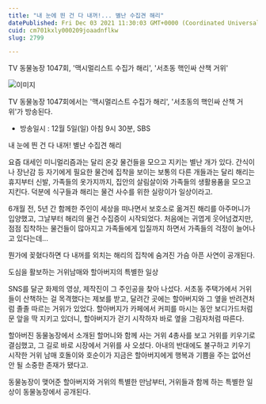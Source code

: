 ```yaml
---
title: "내 눈에 띈 건 다 내꺼!... 별난 수집견 해리"
datePublished: Fri Dec 03 2021 11:30:03 GMT+0000 (Coordinated Universal Time)
cuid: cm701kxly000209joaadnflkw
slug: 2799

---
```



TV 동물농장 1047회, '맥시멀리스트 수집가 해리', '서초동 핵인싸 산책 거위'

![이미지](https://cdn.hashnode.com/res/hashnode/image/upload/v1739251740659/64c7f62f-60e1-4f73-bfff-b02eb5ba7456.png)

TV 동물농장 1047회에서는 '맥시멀리스트 수집가 해리', '서초동의 핵인싸 산책 거위'가 방송된다.

* 방송일시 : 12월 5일(일) 아침 9시 30분, SBS

내 눈에 띈 건 다 내꺼! 별난 수집견 해리

요즘 대세인 미니멀리즘과는 달리 온갖 물건들을 모으고 지키는 별난 개가 있다. 간식이나 장난감 등 자기에게 필요한 물건에 집착을 보이는 보통의 다른 개들과는 달리 해리는 휴지부터 신발, 가족들의 옷가지까지, 집안의 살림살이와 가족들의 생활용품을 모으고 지킨다. 덕분에 식구들과 해리는 물건 사수를 위한 실랑이가 일상이라고.

6개월 전, 5년 간 함께한 주인이 세상을 떠나면서 보호소로 옮겨진 해리를 아주머니가 입양했고, 그날부터 해리의 물건 수집증이 시작되었다. 처음에는 귀엽게 웃어넘겼지만, 점점 집착하는 물건들이 많아지고 가족들에게 입질까지 하면서 가족들의 걱정이 늘어나고 있다는데...

뭔가에 꽂혔다하면 다 내꺼를 외치는 해리의 집착에 숨겨진 가슴 아픈 사연이 공개된다.

도심을 활보하는 거위남매와 할아버지의 특별한 일상

SNS를 달군 화제의 영상, 제작진이 그 주인공을 찾아 나섰다. 서초동 주택가에서 거위들이 산책하는 걸 목격했다는 제보를 받고, 달려간 곳에는 할아버지와 그 옆을 반려견처럼 졸졸 따르는 거위가 있었다. 할아버지가 카페에서 커피를 마시는 동안 보디가드처럼 문 앞을 딱 지키고 있더니, 할아버지가 걷기 시작하자 바로 옆을 그림자처럼 따른다.

할아버진 동물농장에서 소개된 할머니와 함께 사는 거위 4총사를 보고 거위를 키우기로 결심했고, 그 길로 바로 시장에서 거위를 사 오셨다. 아내의 반대에도 불구하고 키우기 시작한 거위 남매 호돌이와 호순이가 지금은 할아버지에게 행복과 기쁨을 주는 없어선 안 될 소중한 존재가 됐다고.

동물농장이 맺어준 할아버지와 거위의 특별한 만남부터, 거위들과 함께 하는 특별한 일상이 동물농장에서 공개된다.